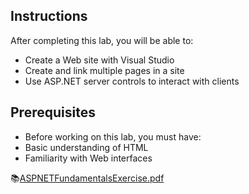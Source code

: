 ## Instructions

After completing this lab, you will be able to:
- Create a Web site with Visual Studio
- Create and link multiple pages in a site
- Use ASP.NET server controls to interact with clients

## Prerequisites
- Before working on this lab, you must have:
- Basic understanding of HTML
- Familiarity with Web interfaces

📚[ASPNETFundamentalsExercise.pdf](https://drive.google.com/file/d/1JMhQ93ps2rzJmG0vn55kbITnrr_DejFb/view?usp=sharing)
